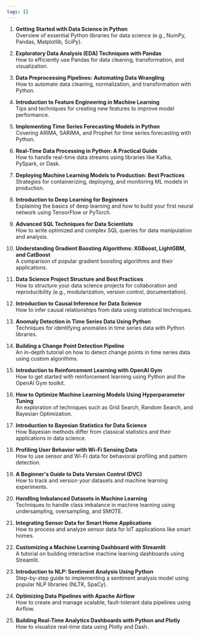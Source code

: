 ```yaml
---
tags: []
---
```


1. **Getting Started with Data Science in Python**  
   Overview of essential Python libraries for data science (e.g., NumPy, Pandas, Matplotlib, SciPy).

2. **Exploratory Data Analysis (EDA) Techniques with Pandas**  
   How to efficiently use Pandas for data cleaning, transformation, and visualization.

3. **Data Preprocessing Pipelines: Automating Data Wrangling**  
   How to automate data cleaning, normalization, and transformation with Python.

4. **Introduction to Feature Engineering in Machine Learning**  
   Tips and techniques for creating new features to improve model performance.

5. **Implementing Time Series Forecasting Models in Python**  
   Covering ARIMA, SARIMA, and Prophet for time series forecasting with Python.

6. **Real-Time Data Processing in Python: A Practical Guide**  
   How to handle real-time data streams using libraries like Kafka, PySpark, or Dask.

7. **Deploying Machine Learning Models to Production: Best Practices**  
   Strategies for containerizing, deploying, and monitoring ML models in production.

8. **Introduction to Deep Learning for Beginners**  
   Explaining the basics of deep learning and how to build your first neural network using TensorFlow or PyTorch.

9. **Advanced SQL Techniques for Data Scientists**  
   How to write optimized and complex SQL queries for data manipulation and analysis.

10. **Understanding Gradient Boosting Algorithms: XGBoost, LightGBM, and CatBoost**  
    A comparison of popular gradient boosting algorithms and their applications.

11. **Data Science Project Structure and Best Practices**  
    How to structure your data science projects for collaboration and reproducibility (e.g., modularization, version control, documentation).

12. **Introduction to Causal Inference for Data Science**  
    How to infer causal relationships from data using statistical techniques.

13. **Anomaly Detection in Time Series Data Using Python**  
    Techniques for identifying anomalies in time series data with Python libraries.

14. **Building a Change Point Detection Pipeline**  
    An in-depth tutorial on how to detect change points in time series data using custom algorithms.

15. **Introduction to Reinforcement Learning with OpenAI Gym**  
    How to get started with reinforcement learning using Python and the OpenAI Gym toolkit.

16. **How to Optimize Machine Learning Models Using Hyperparameter Tuning**  
    An exploration of techniques such as Grid Search, Random Search, and Bayesian Optimization.

17. **Introduction to Bayesian Statistics for Data Science**  
    How Bayesian methods differ from classical statistics and their applications in data science.

18. **Profiling User Behavior with Wi-Fi Sensing Data**  
    How to use sensor and Wi-Fi data for behavioral profiling and pattern detection.

19. **A Beginner's Guide to Data Version Control (DVC)**  
    How to track and version your datasets and machine learning experiments.

20. **Handling Imbalanced Datasets in Machine Learning**  
    Techniques to handle class imbalance in machine learning using undersampling, oversampling, and SMOTE.

21. **Integrating Sensor Data for Smart Home Applications**  
    How to process and analyze sensor data for IoT applications like smart homes.

22. **Customizing a Machine Learning Dashboard with Streamlit**  
    A tutorial on building interactive machine learning dashboards using Streamlit.

23. **Introduction to NLP: Sentiment Analysis Using Python**  
    Step-by-step guide to implementing a sentiment analysis model using popular NLP libraries (NLTK, SpaCy).

24. **Optimizing Data Pipelines with Apache Airflow**  
    How to create and manage scalable, fault-tolerant data pipelines using Airflow.

25. **Building Real-Time Analytics Dashboards with Python and Plotly**  
    How to visualize real-time data using Plotly and Dash.
